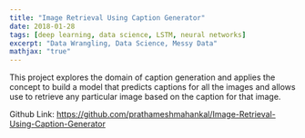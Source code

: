 ```yaml
---
title: "Image Retrieval Using Caption Generator"
date: 2018-01-28
tags: [deep learning, data science, LSTM, neural networks]
excerpt: "Data Wrangling, Data Science, Messy Data"
mathjax: "true"
---
```


This project explores the domain of caption generation and applies the concept to build a model that predicts captions for all the images and allows use to retrieve any particular image based on the caption for that image.

Github Link: https://github.com/prathameshmahankal/Image-Retrieval-Using-Caption-Generator
